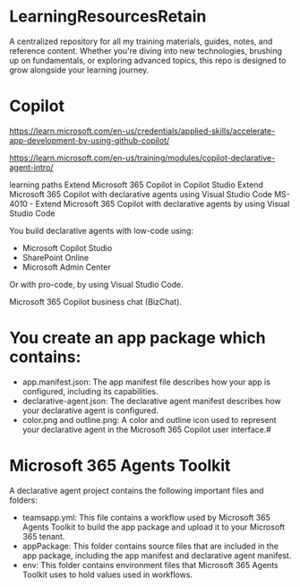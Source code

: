 # LearningResourcesRetain
A centralized repository for all my training materials, guides, notes, and reference content. Whether you're diving into new technologies, brushing up on fundamentals, or exploring advanced topics, this repo is designed to grow alongside your learning journey.

# Copilot

https://learn.microsoft.com/en-us/credentials/applied-skills/accelerate-app-development-by-using-github-copilot/

https://learn.microsoft.com/en-us/training/modules/copilot-declarative-agent-intro/

learning paths
Extend Microsoft 365 Copilot in Copilot Studio
Extend Microsoft 365 Copilot with declarative agents using Visual Studio Code
MS-4010 - Extend Microsoft 365 Copilot with declarative agents by using Visual Studio Code





You build declarative agents with low-code using:

* Microsoft Copilot Studio
* SharePoint Online
* Microsoft Admin Center
 
Or with pro-code, by using Visual Studio Code.

Microsoft 365 Copilot business chat (BizChat).

# You create an app package which contains:

* app.manifest.json: The app manifest file describes how your app is configured, including its capabilities.
* declarative-agent.json: The declarative agent manifest describes how your declarative agent is configured.
* color.png and outline.png: A color and outline icon used to represent your declarative agent in the Microsoft 365 Copilot user interface.#

# Microsoft 365 Agents Toolkit

A declarative agent project contains the following important files and folders:

* teamsapp.yml: This file contains a workflow used by Microsoft 365 Agents Toolkit to build the app package and upload it to your Microsoft 365 tenant.
* appPackage: This folder contains source files that are included in the app package, including the app manifest and declarative agent manifest.
* env: This folder contains environment files that Microsoft 365 Agents Toolkit uses to hold values used in workflows.



  
